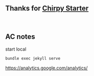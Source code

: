 ## Thanks for [**Chirpy Starter**](https://github.com/cotes2020/chirpy-starter)
<br/>

## AC notes

start local
```
bundle exec jekyll serve
``` 


https://analytics.google.com/analytics/